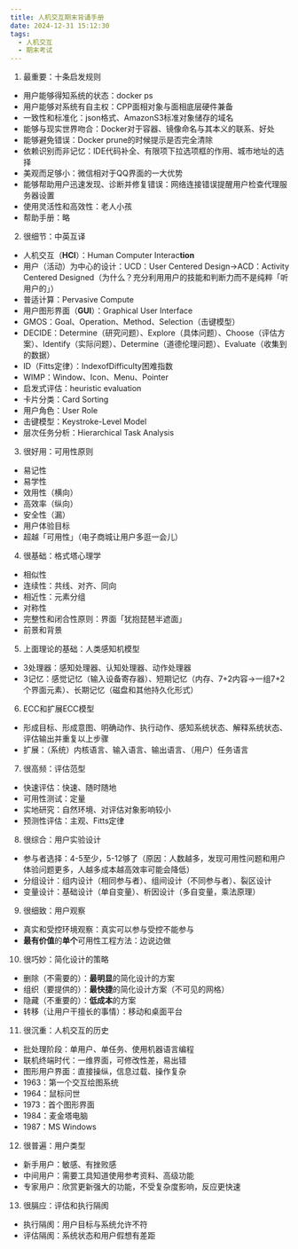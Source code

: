 ```yaml
---
title: 人机交互期末背诵手册
date: 2024-12-31 15:12:30
tags:
  - 人机交互
  - 期末考试
---
```

1. 最重要：十条启发规则
- 用户能够得知系统的状态：docker ps
- 用户能够对系统有自主权：CPP面相对象与面相底层硬件兼备
- 一致性和标准化：json格式、AmazonS3标准对象储存的域名
- 能够与现实世界吻合：Docker对于容器、镜像命名与其本义的联系、好处
- 能够避免错误：Docker prune的时候提示是否完全清除
- 依赖识别而非记忆：IDE代码补全、有限项下拉选项框的作用、城市地址的选择
- 美观而足够小：微信相对于QQ界面的一大优势
- 能够帮助用户迅速发现、诊断并修复错误：网络连接错误提醒用户检查代理服务器设置
- 使用灵活性和高效性：老人小孩
- 帮助手册：略
2. 很细节：中英互译
- 人机交互（**HCI**）：Human Computer Interac**tion**
- 用户（活动）为中心的设计：UCD：User Centered Design->ACD：Activity Centered Designed（为什么？充分利用用户的技能和判断力而不是纯粹「听用户的」）
- 普适计算：Pervasive Compute
- 用户图形界面（**GUI**）：Graphical User Interface
- GMOS：Goal、Operation、Method、Selection（击键模型）
- DECIDE：Determine（研究问题）、Explore（具体问题）、Choose（评估方案）、Identify（实际问题）、Determine（道德伦理问题）、Evaluate（收集到的数据）
- ID（Fitts定律）：IndexofDifficulty困难指数
- WIMP：Window、Icon、Menu、Pointer
- 启发式评估：heuristic evaluation
- 卡片分类：Card Sorting
- 用户角色：User Role
- 击键模型：Keystroke-Level Model
- 层次任务分析：Hierarchical Task Analysis
3. 很好用：可用性原则
- 易记性   
- 易学性
- 效用性（横向）
- 高效率（纵向）
- 安全性（漏）
- 用户体验目标
- 超越「可用性」（电子商城让用户多逛一会儿）
4. 很基础：格式塔心理学
- 相似性
- 连续性：共线、对齐、同向
- 相近性：元素分组
- 对称性
- 完整性和闭合性原则：界面「犹抱琵琶半遮面」
- 前景和背景
5. 上面理论的基础：人类感知机模型
- 3处理器：感知处理器、认知处理器、动作处理器
- 3记忆：感觉记忆（输入设备寄存器）、短期记忆（内存、7+2内容->一组7+2个界面元素）、长期记忆（磁盘和其他持久化形式）
6. ECC和扩展ECC模型
- 形成目标、形成意图、明确动作、执行动作、感知系统状态、解释系统状态、评估输出并重复以上步骤
- 扩展：（系统）内核语言、输入语言、输出语言、（用户）任务语言
7. 很高频：评估范型
- 快速评估：快速、随时随地
- 可用性测试：定量
- 实地研究：自然环境、对评估对象影响较小
- 预测性评估：主观、Fitts定律
8. 很综合：用户实验设计
- 参与者选择：4-5至少，5-12够了（原因：人数越多，发现可用性问题和用户体验问题更多，人越多成本越高效率可能会降低）
- 分组设计：组内设计（相同参与者）、组间设计（不同参与者）、裂区设计
- 变量设计：基础设计（单自变量）、析因设计（多自变量，乘法原理）
9. 很细致：用户观察
- 真实和受控环境观察：真实可以参与受控不能参与
- **最有价值**的**单个**可用性工程方法：边说边做
10. 很巧妙：简化设计的策略
- 删除（不需要的）：**最明显**的简化设计的方案
- 组织（要提供的）：**最快捷**的简化设计方案（不可见的网格）
- 隐藏（不重要的）：**低成本**的方案
- 转移（让用户干擅长的事情）：移动和桌面平台
11. 很沉重：人机交互的历史
- 批处理阶段：单用户、单任务、使用机器语言编程
- 联机终端时代：一维界面，可修改性差，易出错
- 图形用户界面：直接操纵，信息过载、操作复杂
- 1963：第一个交互绘图系统
- 1964：鼠标问世
- 1973：首个图形界面
- 1984：麦金塔电脑
- 1987：MS Windows
12. 很普遍：用户类型
- 新手用户：敏感、有挫败感
- 中间用户：需要工具知道使用参考资料、高级功能
- 专家用户：欣赏更新强大的功能，不受复杂度影响，反应更快速
13. 很膈应：评估和执行隔阂
- 执行隔阂：用户目标与系统允许不符
- 评估隔阂：系统状态和用户假想有差距